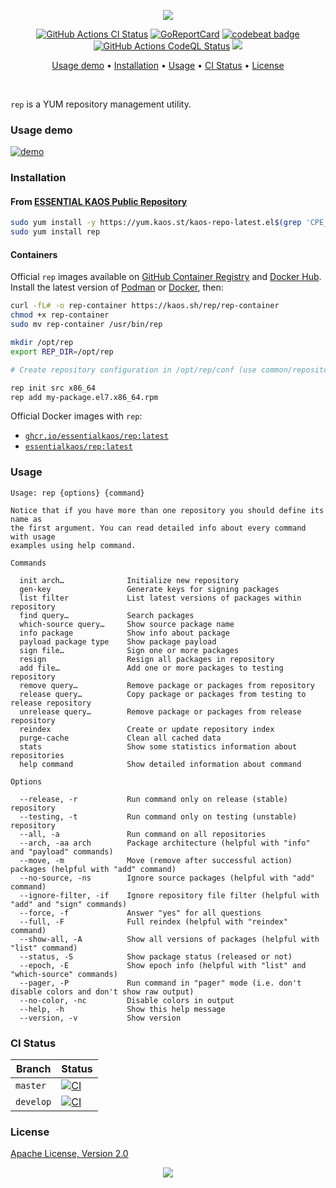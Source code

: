<p align="center"><a href="#readme"><img src="https://gh.kaos.st/rep.svg"/></a></p>

<p align="center">
  <a href="https://kaos.sh/w/rep/ci"><img src="https://kaos.sh/w/rep/ci.svg" alt="GitHub Actions CI Status" /></a>
  <a href="https://kaos.sh/r/rep"><img src="https://kaos.sh/r/rep.svg" alt="GoReportCard" /></a>
  <a href="https://kaos.sh/b/rep"><img src="https://kaos.sh/b/07867ea4-6025-47a8-ad18-112dd7b37a3c.svg" alt="codebeat badge" /></a>
  <a href="https://kaos.sh/w/rep/codeql"><img src="https://kaos.sh/w/rep/codeql.svg" alt="GitHub Actions CodeQL Status" /></a>
  <a href="#license"><img src="https://gh.kaos.st/apache2.svg"></a>
</p>

<p align="center"><a href="#usage-demo">Usage demo</a> • <a href="#installation">Installation</a> • <a href="#usage">Usage</a> • <a href="#ci-status">CI Status</a> • <a href="#license">License</a></p>

<br/>

`rep` is a YUM repository management utility.

### Usage demo

[![demo](https://gh.kaos.st/rep-300.gif)](#usage-demo)

### Installation

#### From [ESSENTIAL KAOS Public Repository](https://yum.kaos.st)

```bash
sudo yum install -y https://yum.kaos.st/kaos-repo-latest.el$(grep 'CPE_NAME' /etc/os-release | tr -d '"' | cut -d':' -f5).noarch.rpm
sudo yum install rep
```

#### Containers

Official `rep` images available on [GitHub Container Registry](https://kaos.sh/p/rep) and [Docker Hub](https://kaos.sh/d/rep). Install the latest version of [Podman](https://podman.io/getting-started/installation.html) or [Docker](https://docs.docker.com/engine/install/), then:

```bash
curl -fL# -o rep-container https://kaos.sh/rep/rep-container
chmod +x rep-container
sudo mv rep-container /usr/bin/rep

mkdir /opt/rep
export REP_DIR=/opt/rep

# Create repository configuration in /opt/rep/conf (use common/repository.knf.example as an example)

rep init src x86_64
rep add my-package.el7.x86_64.rpm
```

Official Docker images with `rep`:

- [`ghcr.io/essentialkaos/rep:latest`](https://kaos.sh/p/rep)
- [`essentialkaos/rep:latest`](https://kaos.sh/d/rep)

### Usage

```
Usage: rep {options} {command}

Notice that if you have more than one repository you should define its name as
the first argument. You can read detailed info about every command with usage
examples using help command.

Commands

  init arch…              Initialize new repository
  gen-key                 Generate keys for signing packages
  list filter             List latest versions of packages within repository
  find query…             Search packages
  which-source query…     Show source package name
  info package            Show info about package
  payload package type    Show package payload
  sign file…              Sign one or more packages
  resign                  Resign all packages in repository
  add file…               Add one or more packages to testing repository
  remove query…           Remove package or packages from repository
  release query…          Copy package or packages from testing to release repository
  unrelease query…        Remove package or packages from release repository
  reindex                 Create or update repository index
  purge-cache             Clean all cached data
  stats                   Show some statistics information about repositories
  help command            Show detailed information about command

Options

  --release, -r           Run command only on release (stable) repository
  --testing, -t           Run command only on testing (unstable) repository
  --all, -a               Run command on all repositories
  --arch, -aa arch        Package architecture (helpful with "info" and "payload" commands)
  --move, -m              Move (remove after successful action) packages (helpful with "add" command)
  --no-source, -ns        Ignore source packages (helpful with "add" command)
  --ignore-filter, -if    Ignore repository file filter (helpful with "add" and "sign" commands)
  --force, -f             Answer "yes" for all questions
  --full, -F              Full reindex (helpful with "reindex" command)
  --show-all, -A          Show all versions of packages (helpful with "list" command)
  --status, -S            Show package status (released or not)
  --epoch, -E             Show epoch info (helpful with "list" and "which-source" commands)
  --pager, -P             Run command in "pager" mode (i.e. don't disable colors and don't show raw output)
  --no-color, -nc         Disable colors in output
  --help, -h              Show this help message
  --version, -v           Show version
```

### CI Status

| Branch | Status |
|--------|--------|
| `master` | [![CI](https://kaos.sh/w/rep/ci.svg?branch=master)](https://kaos.sh/w/rep/ci?query=branch:master) |
| `develop` | [![CI](https://kaos.sh/w/rep/ci.svg?branch=develop)](https://kaos.sh/w/rep/ci?query=branch:develop) |

### License

[Apache License, Version 2.0](http://www.apache.org/licenses/LICENSE-2.0)

<p align="center"><a href="https://essentialkaos.com"><img src="https://gh.kaos.st/ekgh.svg"/></a></p>
